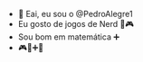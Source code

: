 - 👋 Eai, eu sou o @PedroAlegre1
- Eu gosto de jogos de Nerd 👾🎮
- Sou bom em matemática ➕️
- 🎮👾➕️🍟


<!---
PedroAlegre1/PedroAlegre1 is a ✨ special ✨ repository because its `README.md` (this file) appears on your GitHub profile.
You can click the Preview link to take a look at your changes.
--->
